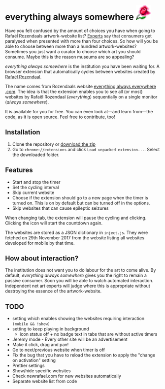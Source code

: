 # everything always somewhere ![rose](icons/rose48.png)

Have you felt confused by the amount of choices you have when going to Rafaël Rozendaals artwork-website list? [Experts](http://goodpointpodcast.com/) say that consumers get paralysed when presented with more than four choices. So how will you be able to choose between more than a hundred artwork-websites? Sometimes you just want a curator to choose which art you should consume. Maybe this is the reason museums are so appealing?

_everything always somewhere_ is the institution you have been waiting for. A browser extension that automatically cycles between websites created by [Rafaël Rozendaal](http://www.newrafael.com).

The name comes from Rozendaals website [everything always everywhere .com](http://www.everythingalwayseverywhere.com). The idea is that the extension enables you to see all (or most) websites by Rafaël Rozendaal (_everything_) sequentially on a single monitor (_always somewhere_).

It is available for you for free. You can even look at—and learn from—the code, as it is open source. Feel free to contribute, too!

## Installation

1. Clone the repository or [download the zip](https://github.com/eraxeg/everything-always-somewhere/archive/master.zip)
2. Go to `chrome://extensions` and click `Load unpacked extension...`. Select the downloaded folder.

## Features

- Start and stop the timer
- Set the cycling interval
- Skip current website
- Choose if the extension should go to a new page when the timer is turned on. This is on by default but can be turned off in the options.
- Skip websites that can cause epileptic seizures

When changing tab, the extension will pause the cycling and clicking. Clicking the icon will start the countdown again.

The websites are stored as a JSON dictionary in `inject.js`. They were fetched on 29th November 2017 from the website listing all websites developed for mobile by that time.

## How about interaction?

The institution does not want you to do labour for the art to come alive. By default, _everything always somewhere_ gives you the right to remain a passive consumer. Soon you will be able to watch automated interaction. Independent net art experts will judge where this is appropriate without destroying the essence of the artwork-website.

## TODO

- setting which enables showing the websites requiring interaction `(mobile && !show)`
- setting to keep playing in background
  - icon status off + no badge text in tabs that are without active timers
- Jeremy mode - Every other site will be an advertisement
- Make it click, drag and pan!
- Go to next/previous website when timer is off
- Fix the bug that you have to reload the extension to apply the "change on activation" setting
- Prettier settings
- Show/hide specific websites
- Check newrafael.com for new websites automatically
- Separate website list from code
